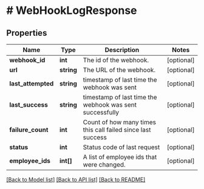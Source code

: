 # # WebHookLogResponse

## Properties

Name | Type | Description | Notes
------------ | ------------- | ------------- | -------------
**webhook_id** | **int** | The id of the webhook. | [optional]
**url** | **string** | The URL of the webhook. | [optional]
**last_attempted** | **string** | timestamp of last time the webhook was sent | [optional]
**last_success** | **string** | timestamp of last time the webhook was sent successfully | [optional]
**failure_count** | **int** | Count of how many times this call failed since last success | [optional]
**status** | **int** | Status code of last request | [optional]
**employee_ids** | **int[]** | A list of employee ids that were changed. | [optional]

[[Back to Model list]](../../README.md#models) [[Back to API list]](../../README.md#endpoints) [[Back to README]](../../README.md)
